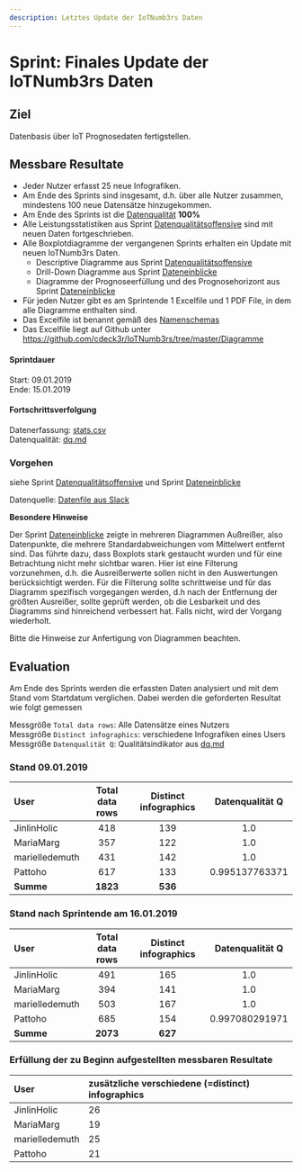 ```yaml
---
description: Letztes Update der IoTNumb3rs Daten
---
```


# Sprint: Finales Update der IoTNumb3rs Daten

## Ziel

Datenbasis über IoT Prognosedaten fertigstellen.

## Messbare Resultate

* Jeder Nutzer erfasst 25 neue Infografiken.
* Am Ende des Sprints sind insgesamt, d.h. über alle Nutzer zusammen, mindestens 100 neue Datensätze hinzugekommen.
* Am Ende des Sprints ist die [Datenqualität](https://github.com/cdeck3r/IoTNumb3rs/blob/iotdata/dq.md) **100%**
* Alle Leistungsstatistiken aus Sprint [Datenqualitätsoffensive](sprint-datenqualitaetsoffensive.md) sind mit neuen Daten fortgeschrieben.
* Alle Boxplotdiagramme der vergangenen Sprints erhalten ein Update mit neuen IoTNumb3rs Daten.
    * Descriptive Diagramme aus Sprint [Datenqualitätsoffensive](sprint-datenqualitaetsoffensive.md)  
    * Drill-Down Diagramme aus Sprint [Dateneinblicke](sprint-dateneinblicke.md) 
    * Diagramme der Prognoseerfüllung und des Prognosehorizont aus Sprint [Dateneinblicke](sprint-dateneinblicke.md) 
* Für jeden Nutzer gibt es am Sprintende 1 Excelfile und 1 PDF File, in dem alle Diagramme enthalten sind. 
* Das Excelfile ist benannt gemäß des [Namenschemas](https://github.com/cdeck3r/IoTNumb3rs/blob/master/Diagramme/README.md)
* Das Excelfile liegt auf Github unter https://github.com/cdeck3r/IoTNumb3rs/tree/master/Diagramme 

#### Sprintdauer

Start: 09.01.2019  
Ende: 15.01.2019

#### Fortschrittsverfolgung

Datenerfassung: [stats.csv](https://github.com/cdeck3r/IoTNumb3rs/blob/iotdata/stats.csv)  
Datenqualität: [dq.md](https://github.com/cdeck3r/IoTNumb3rs/blob/iotdata/dq.md)

### Vorgehen

siehe Sprint [Datenqualitätsoffensive](sprint-datenqualitaetsoffensive.md) und Sprint [Dateneinblicke](sprint-dateneinblicke.md) 

Datenquelle: [Datenfile aus Slack](https://iotnumb3rs.slack.com/files/UCJ01E3DZ/FF9JFDTB6/combined_09012019.csv)

**Besondere Hinweise**

Der Sprint [Dateneinblicke](sprint-dateneinblicke.md) zeigte in mehreren Diagrammen Außreißer, also Datenpunkte, die mehrere Standardabweichungen vom Mittelwert entfernt sind. Das führte dazu, dass Boxplots stark gestaucht wurden und für eine Betrachtung nicht mehr sichtbar waren. Hier ist eine Filterung vorzunehmen, d.h. die Ausreißerwerte sollen nicht in den Auswertungen berücksichtigt werden. Für die Filterung sollte schrittweise und für das Diagramm spezifisch vorgegangen werden, d.h nach der Entfernung der größten Ausreißer, sollte geprüft werden, ob die Lesbarkeit und des Diagramms sind hinreichend verbessert hat. Falls nicht, wird der Vorgang wiederholt. 

Bitte die Hinweise zur Anfertigung von Diagrammen beachten.

## Evaluation

Am Ende des Sprints werden die erfassten Daten analysiert und mit dem Stand vom Startdatum verglichen. Dabei werden die geforderten Resultat wie folgt gemessen

Messgröße `Total data rows`: Alle Datensätze eines Nutzers  
Messgröße `Distinct infographics`: verschiedene Infografiken eines Users  
Messgröße `Datenqualität Q`: Qualitätsindikator aus [dq.md](https://github.com/cdeck3r/IoTNumb3rs/blob/iotdata/dq.md)

### Stand 09.01.2019

| User | Total data rows | Distinct infographics | Datenqualität Q |
| :--- | :---: | :---: | :---: |
| JinlinHolic | 418 | 139 | 1.0 |
| MariaMarg | 357 | 122 | 1.0 |
| marielledemuth | 431 | 142 | 1.0 |
| Pattoho | 617 | 133  | 0.995137763371 |
| **Summe** | **1823** | **536** |  |

### Stand nach Sprintende am 16.01.2019

| User | Total data rows | Distinct infographics | Datenqualität Q |
| :--- | :---: | :---: | :---: |
| JinlinHolic | 491 | 165 | 1.0 |
| MariaMarg | 394 | 141 | 1.0 |
| marielledemuth | 503 | 167 | 1.0 |
| Pattoho | 685 | 154 |  0.997080291971 |
| **Summe** | **2073** | **627** |  |

### Erfüllung der zu Beginn aufgestellten messbaren Resultate

| User | zusätzliche verschiedene \(=distinct\) infographics |
| :--- | :--- | 
| JinlinHolic | 26 | 
| MariaMarg | 19 |
| marielledemuth | 25 | 
| Pattoho | 21 | 
